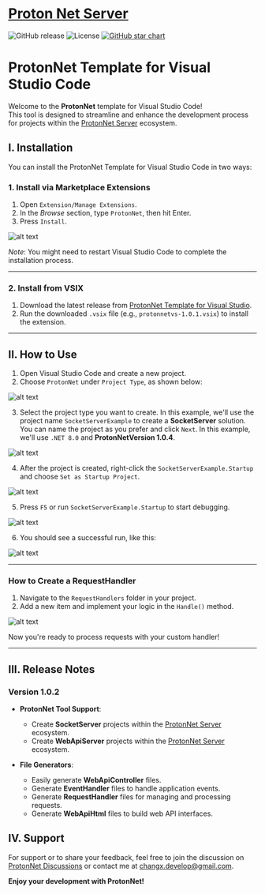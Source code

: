 
# [Proton Net Server](https://github.com/XmobiTea-Family/ProtonNet.Solution)
![GitHub release](https://img.shields.io/github/release/XmobiTea-Family/ProtonNet.Solution.svg)
![License](https://img.shields.io/github/license/XmobiTea-Family/ProtonNet.Solution)
[![GitHub star chart](https://img.shields.io/github/stars/XmobiTea-Family/ProtonNet.Solution?style=social)](https://star-history.com/#XmobiTea-Family/ProtonNet.Solution)

# ProtonNet Template for Visual Studio Code

Welcome to the **ProtonNet** template for Visual Studio Code!  
This tool is designed to streamline and enhance the development process for projects within the [ProtonNet Server](https://protonnetserver.com) ecosystem.

## I. Installation

You can install the ProtonNet Template for Visual Studio Code in two ways:

### 1. Install via Marketplace Extensions
  1. Open `Extension/Manage Extensions`.
  2. In the *Browse* section, type `ProtonNet`, then hit Enter.
  3. Press `Install`.

![alt text](images/image.png)

*Note*: You might need to restart Visual Studio Code to complete the installation process.

---

### 2. Install from VSIX
  1. Download the latest release from [ProtonNet Template for Visual Studio](https://github.com/XmobiTea-Family/ProtonNet.Solution.VisualStudioTemplate/releases).
  2. Run the downloaded `.vsix` file (e.g., `protonnetvs-1.0.1.vsix`) to install the extension.

---

## II. How to Use

1. Open Visual Studio Code and create a new project.
2. Choose `ProtonNet` under `Project Type`, as shown below:

![alt text](images/image-2.png)

3. Select the project type you want to create. In this example, we'll use the project name `SocketServerExample` to create a **SocketServer** solution. You can name the project as you prefer and click `Next`. In this example, we'll use `.NET 8.0` and **ProtonNetVersion 1.0.4**.

![alt text](images/image-3.png)

4. After the project is created, right-click the `SocketServerExample.Startup` and choose `Set as Startup Project`.

![alt text](images/image-4.png)

5. Press `F5` or run `SocketServerExample.Startup` to start debugging.

![alt text](images/image-5.png)

6. You should see a successful run, like this:

![alt text](images/image-6.png)

---

### How to Create a RequestHandler

1. Navigate to the `RequestHandlers` folder in your project.
2. Add a new item and implement your logic in the `Handle()` method.

![alt text](images/image-7.png)

Now you're ready to process requests with your custom handler!

---

## III. Release Notes

### Version 1.0.2

- **ProtonNet Tool Support**:
  - Create **SocketServer** projects within the [ProtonNet Server](https://protonnetserver.com) ecosystem.
  - Create **WebApiServer** projects within the [ProtonNet Server](https://protonnetserver.com) ecosystem.

- **File Generators**:
  - Easily generate **WebApiController** files.
  - Generate **EventHandler** files to handle application events.
  - Generate **RequestHandler** files for managing and processing requests.
  - Generate **WebApiHtml** files to build web API interfaces.

## IV. Support

For support or to share your feedback, feel free to join the discussion on [ProtonNet Discussions](https://discussions.protonnetserver.com) or contact me at changx.develop@gmail.com.

**Enjoy your development with ProtonNet!**
